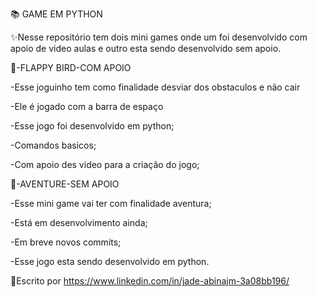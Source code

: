 📚 GAME EM PYTHON

✨Nesse repositório tem dois mini games onde um foi desenvolvido com apoio de video aulas e outro esta sendo desenvolvido sem apoio.


🔸-FLAPPY BIRD-COM APOIO

-Esse joguinho tem como finalidade desviar dos obstaculos e não cair 

-Ele é jogado com a barra de espaço 

-Esse jogo foi desenvolvido em python; 

-Comandos basicos; 

-Com apoio des video para a criação do jogo;


🔸-AVENTURE-SEM APOIO

-Esse mini game vai ter com finalidade aventura; 

-Está em desenvolvimento ainda; 

-Em breve novos commits;

-Esse jogo esta sendo desenvolvido em python.


🔸Escrito por https://www.linkedin.com/in/jade-abinajm-3a08bb196/
